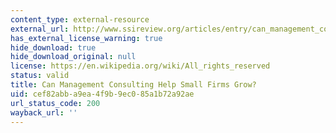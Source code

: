 ```yaml
---
content_type: external-resource
external_url: http://www.ssireview.org/articles/entry/can_management_consulting_help_small_firms_grow
has_external_license_warning: true
hide_download: true
hide_download_original: null
license: https://en.wikipedia.org/wiki/All_rights_reserved
status: valid
title: Can Management Consulting Help Small Firms Grow?
uid: cef82abb-a9ea-4f9b-9ec0-85a1b72a92ae
url_status_code: 200
wayback_url: ''
---
```

